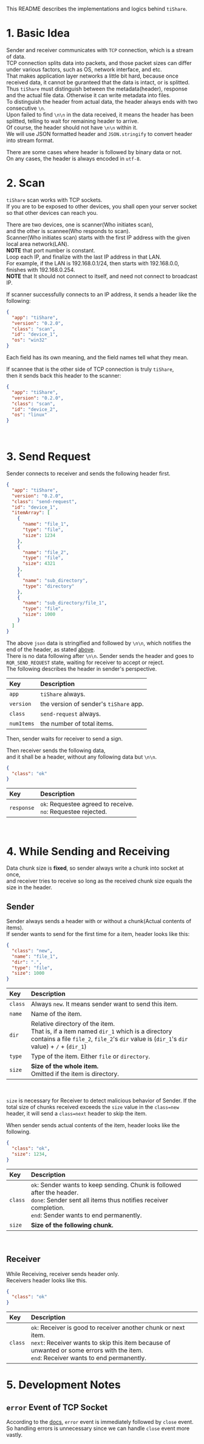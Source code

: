 This README describes the implementations and logics behind `tiShare`.
<br>

# 1. Basic Idea
Sender and receiver communicates with `TCP` connection, which is a stream of data.<br>
TCP connection splits data into packets, and those packet sizes can differ under various factors, such as OS, network interface, and etc.<br>
That makes application layer networks a little bit hard, because once received data, it cannot be guranteed that the data is intact, or is splitted.<br>
Thus `tiShare` must distinguish between the metadata(header), response and the actual file data. Otherwise it can write metadata into files.<br>
To distinguish the header from actual data, the header always ends with two consecutive `\n`.<br>
Upon failed to find `\n\n` in the data received, it means the header has been splitted, telling to wait for remaining header to arrive.<br>
Of course, the header should not have `\n\n` within it.<br>
We will use JSON formatted header and `JSON.stringify` to convert header into stream format.
<br>

There are some cases where header is followed by binary data or not.<br>
On any cases, the header is always encoded in `utf-8`.
<br>

# 2. Scan
`tiShare` scan works with TCP sockets.<br>
If you are to be exposed to other devices, you shall open your server socket<br>
so that other devices can reach you.
<br>

There are two devices, one is scanner(Who initiates scan),<br>
and the other is scannee(Who responds to scan).<br>
Scanner(Who initiates scan) starts with the first IP address with the given local area network(LAN).<br>
**NOTE** that port number is constant.<br>
Loop each IP, and finalize with the last IP address in that LAN.<br>
For example, if the LAN is 192.168.0.1/24, then starts with 192.168.0.0,<br>
finishes with 192.168.0.254.<br>
**NOTE** that It should not connect to itself, and need not connect to broadcast IP.
<br>

If scanner successfully connects to an IP address, it sends a header like the following:
```json
{
  "app": "tiShare",
  "version": "0.2.0",
  "class": "scan",
  "id": "device_1",
  "os": "win32"
}
```
Each field has its own meaning, and the field names tell what they mean.
<br>

If scannee that is the other side of TCP connection is truly `tiShare`,<br>
then it sends back this header to the scanner:
```json
{
  "app": "tiShare",
  "version": "0.2.0",
  "class": "scan",
  "id": "device_2",
  "os": "linux"
}
```
<br>

# 3. Send Request
Sender connects to receiver and sends the following header first.
```json
{
  "app": "tiShare",
  "version": "0.2.0",
  "class": "send-request",
  "id": "device_1",
  "itemArray": [
    {
      "name": "file_1",
      "type": "file",
      "size": 1234
    },
    {
      "name": "file_2",
      "type": "file",
      "size": 4321
    },
    {
      "name": "sub_directory",
      "type": "directory"
    },
    {
      "name": "sub_directory/file_1",
      "type": "file",
      "size": 1000
    }
  ]
}
```
The above `json` data is stringified and followed by `\n\n`, which notifies the end of the header, as stated [above](#basic-idea).<br>
There is no data following after `\n\n`. Sender sends the header and goes to `RQR_SEND_REQUEST` state, waiting for receiver to accept or reject.<br>
The following describes the header in sender's perspective.
<br>

| Key | Description |
| :--- | :--- |
| `app` | `tiShare` always. |
| `version` | the version of sender's `tiShare` app. |
| `class` | `send-request` always. |
| `numItems` | the number of total items. |

Then, sender waits for receiver to send a sign.
<br>

Then receiver sends the following data,<br>
and it shall be a header, without any following data but `\n\n`.<br>
```json
{
  "class": "ok"
}
```

| Key | Description |
| :--- | :--- |
| `response` | `ok`: Requestee agreed to receive.<br> `no`: Requestee rejected. |
<br>


# 4. While Sending and Receiving
Data chunk size is **fixed**, so sender always write a chunk into socket at once,<br>
and receiver tries to receive so long as the received chunk size equals the size in the header.
<br>

## Sender
Sender always sends a header with or without a chunk(Actual contents of items).<br>
If sender wants to send for the first time for a item, header looks like this:
<br>

```json
{
  "class": "new",
  "name": "file_1",
  "dir": ".",
  "type": "file",
  "size": 1000
}
```
| Key | Description |
| :--- | :--- |
| `class` | Always `new`. It means sender want to send this item. |
| `name` | Name of the item. |
| `dir` | Relative directory of the item.<br> That is, if a item named `dir_1` which is a directory contains a file `file_2`, `file_2`'s `dir` value is (`dir_1`'s `dir` value) + `/` + (`dir_1`)
| `type` | Type of the item. Either `file` or `directory`. |
| `size` | **Size of the whole item.**<br>Omitted if the item is directory. |
<br>

`size` is necessary for Receiver to detect malicious behavior of Sender. If the total size of chunks received exceeds the `size` value in the `class=new` header, it will send a `class=next` header to skip the item.
<br>

When sender sends actual contents of the item, header looks like the following.
<br>

```json
{
  "class": "ok",
  "size": 1234,
}
```
| Key | Description |
| :--- | :--- |
| `class` | `ok`: Sender wants to keep sending. Chunk is followed after the header.<br>`done`: Sender sent all items thus notifies receiver completion.<br>`end`: Sender wants to end permanently.<br> |
| `size` | **Size of the following chunk.** |
<br>

## Receiver
While Receiving, receiver sends header only.<br>
Receivers header looks like this.
<br>

```json
{
  "class": "ok"
}
```
| Key | Description |
| :--- | :--- |
| `class` | `ok`: Receiver is good to receiver another chunk or next item.<br>`next`: Receiver wants to skip this item because of unwanted or some errors with the item.<br>`end`: Receiver wants to end permanently.<br> |

# 5. Development Notes

## `error` Event of TCP Socket
According to the [docs](https://nodejs.org/docs/latest-v14.x/api/net.html#net_event_error_1), `error` event is immediately followed by `close` event. So handling errors is unnecessary since we can handle `close` event more vastly.
<br>
